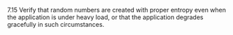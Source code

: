 7.15 Verify that random numbers are created with proper entropy even when the application is under heavy load, or that the application degrades gracefully in such circumstances.